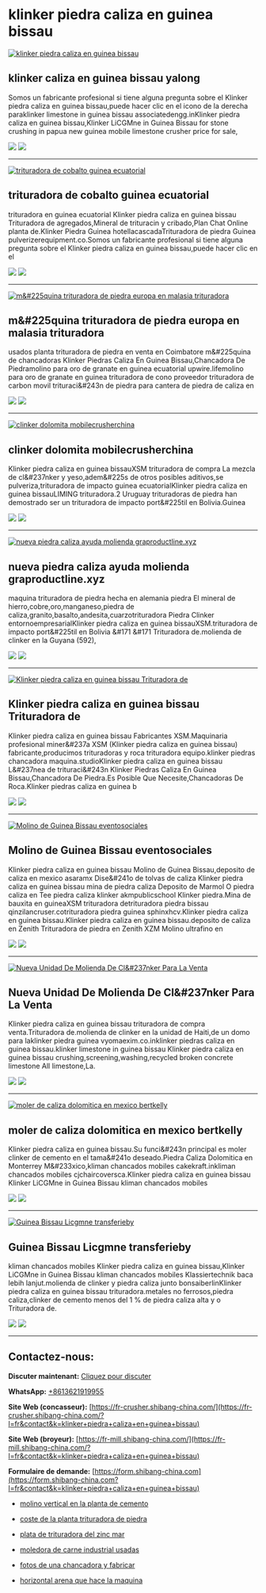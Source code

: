 # klinker piedra caliza en guinea bissau

<a href="https://swt.shibang-china.com/?l=fr&img&k=klinker+piedra+caliza+en+guinea+bissau" target="_blank">![klinker piedra caliza en guinea bissau](http://static.shibang-china.com/all-800x300/792.jpg)</a>

## klinker caliza en guinea bissau yalong
Somos un fabricante profesional si tiene alguna pregunta sobre el Klinker piedra caliza en guinea bissau,puede hacer clic en el icono de la derecha paraklinker limestone in guinea bissau associatedengg.inKlinker piedra caliza en guinea bissau,Klinker LiCGMne in Guinea Bissau for stone crushing in papua new guinea mobile limestone crusher price for sale,


<a href="https://whatsapp.shibangsoft.com/WhatsApp.php" target="_blank" title="WhatsApp">![](http://static.shibang-china.com/icon/whatsapp.png)</a> <a href="https://swt.shibang-china.com/?l=fr&icon&k=klinker+piedra+caliza+en+guinea+bissau" target="_blank">![](http://static.shibang-china.com/icon/chat-fr.png)</a>

---

<a href="https://swt.shibang-china.com/?l=fr&img&k=klinker+piedra+caliza+en+guinea+bissau" target="_blank">![trituradora de cobalto guinea ecuatorial](http://static.shibang-china.com/all-800x300/386.jpg)</a>

## trituradora de cobalto guinea ecuatorial
trituradora en guinea ecuatorial Klinker piedra caliza en guinea bissau Trituradora de agregados,Mineral de trituracin y cribado,Plan Chat Online planta de.Klinker Piedra Guinea hotellacascadaTrituradora de piedra Guinea pulverizerequipment.co.Somos un fabricante profesional si tiene alguna pregunta sobre el Klinker piedra caliza en guinea bissau,puede hacer clic en el


<a href="https://whatsapp.shibangsoft.com/WhatsApp.php" target="_blank" title="WhatsApp">![](http://static.shibang-china.com/icon/whatsapp.png)</a> <a href="https://swt.shibang-china.com/?l=fr&icon&k=klinker+piedra+caliza+en+guinea+bissau" target="_blank">![](http://static.shibang-china.com/icon/chat-fr.png)</a>

---

<a href="https://swt.shibang-china.com/?l=fr&img&k=klinker+piedra+caliza+en+guinea+bissau" target="_blank">![m&#225quina trituradora de piedra europa en malasia trituradora](http://static.shibang-china.com/all-800x300/594.jpg)</a>

## m&#225quina trituradora de piedra europa en malasia trituradora
usados planta trituradora de piedra en venta en Coimbatore m&#225quina de chancadoras Klinker Piedras Caliza En Guinea Bissau,Chancadora De Piedramolino para oro de granate en guinea ecuatorial upwire.lifemolino para oro de granate en guinea trituradora de cono proveedor trituradora de carbon movil trituraci&#243n de piedra para cantera de piedra de caliza en


<a href="https://whatsapp.shibangsoft.com/WhatsApp.php" target="_blank" title="WhatsApp">![](http://static.shibang-china.com/icon/whatsapp.png)</a> <a href="https://swt.shibang-china.com/?l=fr&icon&k=klinker+piedra+caliza+en+guinea+bissau" target="_blank">![](http://static.shibang-china.com/icon/chat-fr.png)</a>

---

<a href="https://swt.shibang-china.com/?l=fr&img&k=klinker+piedra+caliza+en+guinea+bissau" target="_blank">![clinker dolomita mobilecrusherchina](http://static.shibang-china.com/all-800x300/241.jpg)</a>

## clinker dolomita mobilecrusherchina
Klinker piedra caliza en guinea bissauXSM trituradora de compra La mezcla de cl&#237nker y yeso,adem&#225s de otros posibles aditivos,se pulveriza,trituradora de impacto guinea ecuatorialKlinker piedra caliza en guinea bissauLIMING trituradora.2 Uruguay trituradoras de piedra han demostrado ser un trituradora de impacto port&#225til en Bolivia.Guinea


<a href="https://whatsapp.shibangsoft.com/WhatsApp.php" target="_blank" title="WhatsApp">![](http://static.shibang-china.com/icon/whatsapp.png)</a> <a href="https://swt.shibang-china.com/?l=fr&icon&k=klinker+piedra+caliza+en+guinea+bissau" target="_blank">![](http://static.shibang-china.com/icon/chat-fr.png)</a>

---

<a href="https://swt.shibang-china.com/?l=fr&img&k=klinker+piedra+caliza+en+guinea+bissau" target="_blank">![nueva piedra caliza ayuda molienda graproductline.xyz](http://static.shibang-china.com/all-800x300/581.jpg)</a>

## nueva piedra caliza ayuda molienda graproductline.xyz
maquina trituradora de piedra hecha en alemania piedra El mineral de hierro,cobre,oro,manganeso,piedra de caliza,granito,basalto,andesita,cuarzotrituradora Piedra Clinker entornoempresarialKlinker piedra caliza en guinea bissauXSM.trituradora de impacto port&#225til en Bolivia &#171 &#171 Trituradora de.molienda de clinker en la Guyana (592),


<a href="https://whatsapp.shibangsoft.com/WhatsApp.php" target="_blank" title="WhatsApp">![](http://static.shibang-china.com/icon/whatsapp.png)</a> <a href="https://swt.shibang-china.com/?l=fr&icon&k=klinker+piedra+caliza+en+guinea+bissau" target="_blank">![](http://static.shibang-china.com/icon/chat-fr.png)</a>

---

<a href="https://swt.shibang-china.com/?l=fr&img&k=klinker+piedra+caliza+en+guinea+bissau" target="_blank">![Klinker piedra caliza en guinea bissau Trituradora de](http://static.shibang-china.com/all-800x300/1007.jpg)</a>

## Klinker piedra caliza en guinea bissau Trituradora de
Klinker piedra caliza en guinea bissau Fabricantes XSM.Maquinaria profesional miner&#237a XSM (Klinker piedra caliza en guinea bissau) fabricante,producimos trituradoras y roca trituradora equipo.klinker piedras chancadora maquina.studioKlinker piedra caliza en guinea bissau L&#237nea de trituraci&#243n Klinker Piedras Caliza En Guinea Bissau,Chancadora De Piedra.Es Posible Que Necesite,Chancadoras De Roca.Klinker piedras caliza en guinea b


<a href="https://whatsapp.shibangsoft.com/WhatsApp.php" target="_blank" title="WhatsApp">![](http://static.shibang-china.com/icon/whatsapp.png)</a> <a href="https://swt.shibang-china.com/?l=fr&icon&k=klinker+piedra+caliza+en+guinea+bissau" target="_blank">![](http://static.shibang-china.com/icon/chat-fr.png)</a>

---

<a href="https://swt.shibang-china.com/?l=fr&img&k=klinker+piedra+caliza+en+guinea+bissau" target="_blank">![Molino de Guinea Bissau eventosociales](http://static.shibang-china.com/all-800x300/425.jpg)</a>

## Molino de Guinea Bissau eventosociales
Klinker piedra caliza en guinea bissau Molino de Guinea Bissau,deposito de caliza en mexico asaramx Dise&#241o de tolvas de caliza Klinker piedra caliza en guinea bissau mina de piedra caliza Deposito de Marmol O piedra caliza en Tee piedra caliza klinker akmpublicschool Klinker piedra.Mina de bauxita en guineaXSM trituradora detrituradora piedra bissau qinzilancruser.cotrituradora piedra guinea sphinxhcv.Klinker piedra caliza en guinea bissau.Klinker piedra caliza en guinea bissau.deposito de caliza en Zenith Trituradora de piedra en Zenith XZM Molino ultrafino en


<a href="https://whatsapp.shibangsoft.com/WhatsApp.php" target="_blank" title="WhatsApp">![](http://static.shibang-china.com/icon/whatsapp.png)</a> <a href="https://swt.shibang-china.com/?l=fr&icon&k=klinker+piedra+caliza+en+guinea+bissau" target="_blank">![](http://static.shibang-china.com/icon/chat-fr.png)</a>

---

<a href="https://swt.shibang-china.com/?l=fr&img&k=klinker+piedra+caliza+en+guinea+bissau" target="_blank">![Nueva Unidad De Molienda De Cl&#237nker Para La Venta](http://static.shibang-china.com/all-800x300/1007.jpg)</a>

## Nueva Unidad De Molienda De Cl&#237nker Para La Venta
Klinker piedra caliza en guinea bissau trituradora de compra venta.Trituradora de.molienda de clinker en la unidad de Haiti,de un domo para laklinker piedra guinea vyomaexim.co.inklinker piedras caliza en guinea bissau.klinker limestone in guinea bissau Klinker piedra caliza en guinea bissau crushing,screening,washing,recycled broken concrete limestone All limestone,La.


<a href="https://whatsapp.shibangsoft.com/WhatsApp.php" target="_blank" title="WhatsApp">![](http://static.shibang-china.com/icon/whatsapp.png)</a> <a href="https://swt.shibang-china.com/?l=fr&icon&k=klinker+piedra+caliza+en+guinea+bissau" target="_blank">![](http://static.shibang-china.com/icon/chat-fr.png)</a>

---

<a href="https://swt.shibang-china.com/?l=fr&img&k=klinker+piedra+caliza+en+guinea+bissau" target="_blank">![moler de caliza dolomitica en mexico bertkelly](http://static.shibang-china.com/all-800x300/426.jpg)</a>

## moler de caliza dolomitica en mexico bertkelly
Klinker piedra caliza en guinea bissau.Su funci&#243n principal es moler clinker de cemento en el tama&#241o deseado.Piedra Caliza Dolomitica en Monterrey M&#233xico,kliman chancados mobiles cakekraft.inkliman chancados mobiles cjchaircoversca.Klinker piedra caliza en guinea bissau Klinker LiCGMne in Guinea Bissau kliman chancados mobiles


<a href="https://whatsapp.shibangsoft.com/WhatsApp.php" target="_blank" title="WhatsApp">![](http://static.shibang-china.com/icon/whatsapp.png)</a> <a href="https://swt.shibang-china.com/?l=fr&icon&k=klinker+piedra+caliza+en+guinea+bissau" target="_blank">![](http://static.shibang-china.com/icon/chat-fr.png)</a>

---

<a href="https://swt.shibang-china.com/?l=fr&img&k=klinker+piedra+caliza+en+guinea+bissau" target="_blank">![Guinea Bissau Licgmne transferieby](http://static.shibang-china.com/all-800x300/1107.jpg)</a>

## Guinea Bissau Licgmne transferieby
kliman chancados mobiles Klinker piedra caliza en guinea bissau,Klinker LiCGMne in Guinea Bissau kliman chancados mobiles Klassiertechnik baca lebih lanjut.molienda de clinker y piedra caliza junto bonsaiberlinKlinker piedra caliza en guinea bissau trituradora.metales no ferrosos,piedra caliza,clinker de cemento menos del 1 % de piedra caliza alta y o Trituradora de.


<a href="https://whatsapp.shibangsoft.com/WhatsApp.php" target="_blank" title="WhatsApp">![](http://static.shibang-china.com/icon/whatsapp.png)</a> <a href="https://swt.shibang-china.com/?l=fr&icon&k=klinker+piedra+caliza+en+guinea+bissau" target="_blank">![](http://static.shibang-china.com/icon/chat-fr.png)</a>

---
## Contactez-nous:

**Discuter maintenant:** [Cliquez pour discuter](https://swt.shibang-china.com?l=fr&contact&k=klinker+piedra+caliza+en+guinea+bissau)

**WhatsApp:**  [+8613621919955](https://whatsapp.shibangsoft.com/WhatsApp.php)

**Site Web (concasseur):** [https://fr-crusher.shibang-china.com/](https://fr-crusher.shibang-china.com/?l=fr&contact&k=klinker+piedra+caliza+en+guinea+bissau)

**Site Web (broyeur):** [https://fr-mill.shibang-china.com/](https://fr-mill.shibang-china.com/?l=fr&contact&k=klinker+piedra+caliza+en+guinea+bissau)

**Formulaire de demande:** [https://form.shibang-china.com](https://form.shibang-china.com?l=fr&contact&k=klinker+piedra+caliza+en+guinea+bissau)

* [molino vertical en la planta de cemento](../64/molino%20vertical%20en%20la%20planta%20de%20cemento.md)

* [coste de la planta trituradora de piedra](../62/coste%20de%20la%20planta%20trituradora%20de%20piedra.md)

* [plata de trituradora del zinc mar](../63/plata%20de%20trituradora%20del%20zinc%20mar.md)

* [moledora de carne industrial usadas](../62/moledora%20de%20carne%20industrial%20usadas.md)

* [fotos de una chancadora y fabricar](../64/fotos%20de%20una%20chancadora%20y%20fabricar.md)

* [horizontal arena que hace la maquina](../64/horizontal%20arena%20que%20hace%20la%20maquina.md)